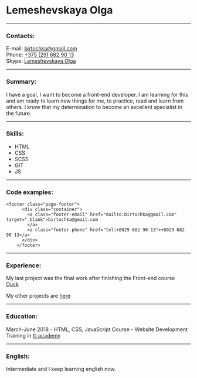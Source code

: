 # Lemeshevskaya Olga  

***

### Contacts:  

E-mail: [birtochka@gmail.com](mailto:birtochka@gmail.com)  
Phone: [+375 (29) 682 90 13](tel:+375296829013)  
Skype: [Lemeshevskaya Olga](https://join.skype.com/invite/BACgRTypv0E1)  

***  

### Summary:  

I have a goal, I want to become a front-end developer. I am learning for this and am ready to learn new things for me, to practice, read and learn from others. I know that my determination to become an excellent specialist in the future.  

***  

### Skills:  

   - HTML
   - CSS
   - SCSS
   - GIT
   - JS

***

### Code examples:  

    <footer class="page-footer">
          <div class="container">
            <a class="footer-email" href="mailto:birtochka@gmail.com" target="_blank">birtochka@gmail.com
            </a>
            <a class="footer-phone" href="tel:+8029 682 90 13">+8029 682 90 13</a>
          </div>
        </footer>
        
***
        
### Experience:  


My last project was the final work after finishing the Front-end course  
[Duck](https://lemeshevskaya.github.io/my_progect/)    


My other projects are [here](https://github.com/Lemeshevskaya)  

***

### Education:  


March-June 2018  - HTML, CSS, JavaScript Course - Website Development Training in [It-academy](https://www.it-academy.by/)  

***

### English:  

Intermediate and I keep learning english now.  